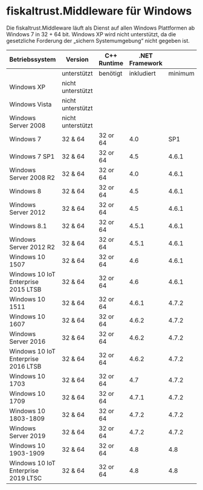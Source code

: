 # fiskaltrust.Middleware für Windows

Die fiskaltrust.Middleware läuft als Dienst auf allen Windows Plattformen ab Windows 7 in 32 + 64 bit.
Windows XP wird nicht unterstützt, da die gesetzliche Forderung der „sichern Systemumgebung“ nicht gegeben ist.

| Betriebssystem                      | Version           | C++ Runtime | .NET Framework |         |           |
| ----------------------------------- | ----------------- | ----------- | -------------- | ------- | --------- |
|                                     | unterstützt       | benötigt    | inkludiert     | minimum | empfohlen |
| Windows XP                          | nicht unterstützt |             |                |         |           |
| Windows Vista                       | nicht unterstützt |             |                |         |           |
| Windows Server 2008                 | nicht unterstützt |             |                |         |           |
| Windows 7                           | 32 & 64           | 32 or 64    | 4.0            | SP1     | SP1       |
| Windows 7 SP1                       | 32 & 64           | 32 or 64    | 4.5            | 4.6.1   | 4.8       |
| Windows Server 2008 R2              | 32 & 64           | 32 or 64    | 4.0            | 4.6.1   | 4.8       |
| Windows 8                           | 32 & 64           | 32 or 64    | 4.5            | 4.6.1   | 4.8       |
| Windows Server 2012                 | 32 & 64           | 32 or 64    | 4.5            | 4.6.1   | 4.8       |
| Windows 8.1                         | 32 & 64           | 32 or 64    | 4.5.1          | 4.6.1   | 4.8       |
| Windows Server 2012 R2              | 32 & 64           | 32 or 64    | 4.5.1          | 4.6.1   | 4.8       |
| Windows 10 1507                     | 32 & 64           | 32 or 64    | 4.6            | 4.6.1   | 4.8       |
| Windows 10 IoT Enterprise 2015 LTSB | 32 & 64           | 32 or 64    | 4.6            | 4.6.1   | 4.8       |
| Windows 10 1511                     | 32 & 64           | 32 or 64    | 4.6.1          | 4.7.2   | 4.8       |
| Windows 10 1607                     | 32 & 64           | 32 or 64    | 4.6.2          | 4.7.2   | 4.8       |
| Windows Server 2016                 | 32 & 64           | 32 or 64    | 4.6.2          | 4.7.2   | 4.8       |
| Windows 10 IoT Enterprise 2016 LTSB | 32 & 64           | 32 or 64    | 4.6.2          | 4.7.2   | 4.8       |
| Windows 10 1703                     | 32 & 64           | 32 or 64    | 4.7            | 4.7.2   | 4.8       |
| Windows 10 1709                     | 32 & 64           | 32 or 64    | 4.7.1          | 4.7.2   | 4.8       |
| Windows 10 1803-1809                | 32 & 64           | 32 or 64    | 4.7.2          | 4.7.2   | 4.8       |
| Windows Server 2019                 | 32 & 64           | 32 or 64    | 4.7.2          | 4.7.2   | 4.8       |
| Windows 10 1903-1909                | 32 & 64           | 32 or 64    | 4.8            | 4.8     | 4.8       |
| Windows 10 IoT Enterprise 2019 LTSC | 32 & 64           | 32 or 64    | 4.8            | 4.8     | 4.8       |


